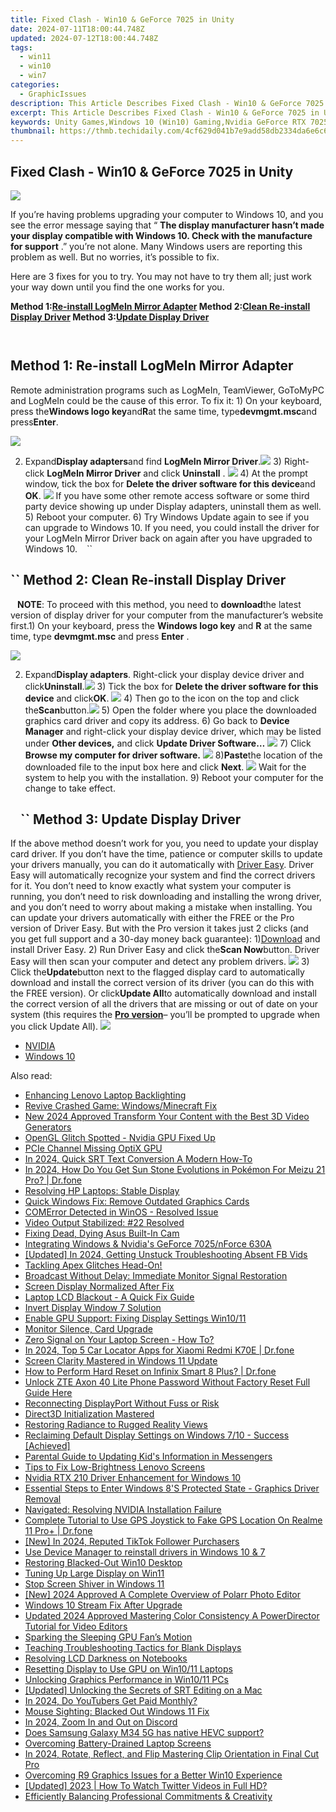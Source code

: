 ```yaml
---
title: Fixed Clash - Win10 & GeForce 7025 in Unity
date: 2024-07-11T18:00:44.748Z
updated: 2024-07-12T18:00:44.748Z
tags:
  - win11
  - win10
  - win7
categories:
  - GraphicIssues
description: This Article Describes Fixed Clash - Win10 & GeForce 7025 in Unity
excerpt: This Article Describes Fixed Clash - Win10 & GeForce 7025 in Unity
keywords: Unity Games,Windows 10 (Win10) Gaming,Nvidia GeForce RTX 7025 Graphics Card,Unity Game Optimization,Windows 10 Performance Graphics,FPS (Frames Per Second) in Games,Game Development Tools (Unity)
thumbnail: https://thmb.techidaily.com/4cf629d041b7e9add58db2334da6e6c6bff213af23c974168630105d2e88b454.jpg
---
```


## Fixed Clash - Win10 & GeForce 7025 in Unity

![](https://images.drivereasy.com/wp-content/uploads/2017/10/img_59daf736e8e19.jpg)

 If you’re having problems upgrading your computer to Windows 10, and you see the error message saying that “ **The display manufacturer hasn’t made your display compatible with Windows 10\. Check with the manufacture for support** .” you’re not alone. Many Windows users are reporting this problem as well. But no worries, it’s possible to fix.

Here are 3 fixes for you to try. You may not have to try them all; just work your way down until you find the one works for you.

 **Method 1:[Re-install LogMeIn Mirror Adapter](#m1) Method 2:[Clean Re-install Display Driver](#m2) Method 3:[Update Display Driver](#m3)**

```` ````

## Method 1: Re-install LogMeIn Mirror Adapter

Remote administration programs such as LogMeIn, TeamViewer, GoToMyPC and LogMeIn could be the cause of this error. To fix it: 1) On your keyboard, press the**Windows logo key**and**R**at the same time, type**devmgmt.msc**and press**Enter**.

![](https://images.drivereasy.com/wp-content/uploads/2017/10/img_59daf96a24dba.png)

2) Expand**Display adapters**and find **LogMeIn Mirror Driver**.![](https://images.drivereasy.com/wp-content/uploads/2016/07/img_5795c85651576.png) 3) Right-click **LogMeIn Mirror Driver** and click **Uninstall** . ![](https://images.drivereasy.com/wp-content/uploads/2016/07/img_5795c8b394548.png) 4) At the prompt window, tick the box for **Delete the driver software for this device**and **OK**. ![](https://images.drivereasy.com/wp-content/uploads/2016/07/img_5795c8e56537f.png) If you have some other remote access software or some third party device showing up under Display adapters, uninstall them as well. 5) Reboot your computer. 6) Try Windows Update again to see if you can upgrade to Windows 10\. If you need, you could install the driver for your LogMeIn Mirror Driver back on again after you have upgraded to Windows 10\. ```` ```` ``

## ``  Method 2: Clean Re-install Display Driver

```` ```` **NOTE**: To proceed with this method, you need to **download**the latest version of display driver for your computer from the manufacturer’s website first.1) On your keyboard, press the **Windows logo key** and **R** at the same time, type **devmgmt.msc** and press **Enter** .

![](https://images.drivereasy.com/wp-content/uploads/2017/10/img_59daf96a24dba.png)

2) Expand**Display adapters**. Right-click your display device driver and click**Uninstall**.![](https://images.drivereasy.com/wp-content/uploads/2016/07/img_5796d58e3edbb.png) 3) Tick the box for **Delete the driver software for this device** and click**OK**. ![](https://images.drivereasy.com/wp-content/uploads/2016/07/img_5796d5f49d3d4.png) 4) Then go to the icon on the top and click the**Scan**button.![](https://images.drivereasy.com/wp-content/uploads/2016/07/img_5796d64350fba.png) 5) Open the folder where you place the downloaded graphics card driver and copy its address. 6) Go back to **Device Manager**  and right-click your display device driver,  which may be listed under **Other devices,** and click **Update Driver Software…** ![](https://images.drivereasy.com/wp-content/uploads/2016/07/img_5796dabe1fa4f.png) 7) Click **Browse my computer for driver software.** ![](https://images.drivereasy.com/wp-content/uploads/2016/07/img_5796dacf00084.png) 8)**Paste**the location of the downloaded file to the input box here and click **Next**. ![](https://images.drivereasy.com/wp-content/uploads/2016/07/img_5796dbeb0cb49.png)  Wait for the system to help you with the installation. 9) Reboot your computer for the change to take effect.

## ```` ```` ``  Method 3: Update Display Driver

If the above method doesn’t work for you, you need to update your display card driver. If you don’t have the time, patience or computer skills to update your drivers manually, you can do it automatically with [Driver Easy](https://tools.techidaily.com/drivereasy/download/). Driver Easy will automatically recognize your system and find the correct drivers for it. You don’t need to know exactly what system your computer is running, you don’t need to risk downloading and installing the wrong driver, and you don’t need to worry about making a mistake when installing. You can update your drivers automatically with either the FREE or the Pro version of Driver Easy. But with the Pro version it takes just 2 clicks (and you get full support and a 30-day money back guarantee): 1)[Download](https://tools.techidaily.com/drivereasy/download/) and install Driver Easy. 2) Run Driver Easy and click the**Scan Now**button. Driver Easy will then scan your computer and detect any problem drivers. ![](https://images.drivereasy.com/wp-content/uploads/2017/04/img_58f0869bdce5d.png) 3) Click the**Update**button next to the flagged display card to automatically download and install the correct version of its driver (you can do this with the FREE version). Or click**Update All**to automatically download and install the correct version of all the drivers that are missing or out of date on your system (this requires the [**Pro version**](https://tools.techidaily.com/drivereasy/download/)– you’ll be prompted to upgrade when you click Update All). ![](https://images.drivereasy.com/wp-content/uploads/2017/04/img_58f0884f08079.jpg)

* [NVIDIA](https://tools.techidaily.com/drivereasy/download/)
* [Windows 10](https://tools.techidaily.com/drivereasy/download/)

<ins class="adsbygoogle"
     style="display:block"
     data-ad-format="autorelaxed"
     data-ad-client="ca-pub-7571918770474297"
     data-ad-slot="1223367746"></ins>



<ins class="adsbygoogle"
     style="display:block"
     data-ad-client="ca-pub-7571918770474297"
     data-ad-slot="8358498916"
     data-ad-format="auto"
     data-full-width-responsive="true"></ins>



<span class="atpl-alsoreadstyle">Also read:</span>
<div><ul>
<li><a href="https://graphic-issues.techidaily.com/enhancing-lenovo-laptop-backlighting/"><u>Enhancing Lenovo Laptop Backlighting</u></a></li>
<li><a href="https://graphic-issues.techidaily.com/revive-crashed-game-windowsminecraft-fix/"><u>Revive Crashed Game: Windows/Minecraft Fix</u></a></li>
<li><a href="https://ai-video-tools.techidaily.com/new-2024-approved-transform-your-content-with-the-best-3d-video-generators/"><u>New 2024 Approved Transform Your Content with the Best 3D Video Generators</u></a></li>
<li><a href="https://graphic-issues.techidaily.com/1719818160725-opengl-glitch-spotted-nvidia-gpu-fixed-up/"><u>OpenGL Glitch Spotted - Nvidia GPU Fixed Up</u></a></li>
<li><a href="https://graphic-issues.techidaily.com/pcie-channel-missing-optix-gpu/"><u>PCIe Channel Missing OptiX GPU</u></a></li>
<li><a href="https://extra-approaches.techidaily.com/in-2024-quick-srt-text-conversion-a-modern-how-to/"><u>In 2024, Quick SRT Text Conversion  A Modern How-To</u></a></li>
<li><a href="https://android-pokemon-go.techidaily.com/in-2024-how-do-you-get-sun-stone-evolutions-in-pokemon-for-meizu-21-pro-drfone-by-drfone-virtual-android/"><u>In 2024, How Do You Get Sun Stone Evolutions in Pokémon For Meizu 21 Pro? | Dr.fone</u></a></li>
<li><a href="https://graphic-issues.techidaily.com/resolving-hp-laptops-stable-display/"><u>Resolving HP Laptops: Stable Display</u></a></li>
<li><a href="https://graphic-issues.techidaily.com/quick-windows-fix-remove-outdated-graphics-cards/"><u>Quick Windows Fix: Remove Outdated Graphics Cards</u></a></li>
<li><a href="https://graphic-issues.techidaily.com/comerror-detected-in-winos-resolved-issue/"><u>COMError Detected in WinOS - Resolved Issue</u></a></li>
<li><a href="https://graphic-issues.techidaily.com/video-output-stabilized-22-resolved/"><u>Video Output Stabilized: #22 Resolved</u></a></li>
<li><a href="https://graphic-issues.techidaily.com/fixing-dead-dying-asus-built-in-cam/"><u>Fixing Dead, Dying Asus Built-In Cam</u></a></li>
<li><a href="https://graphic-issues.techidaily.com/integrating-windows-and-nvidias-geforce-7025nforce-630a/"><u>Integrating Windows & Nvidia's GeForce 7025/nForce 630A</u></a></li>
<li><a href="https://facebook-video-content.techidaily.com/updated-in-2024-getting-unstuck-troubleshooting-absent-fb-vids/"><u>[Updated] In 2024, Getting Unstuck  Troubleshooting Absent FB Vids</u></a></li>
<li><a href="https://graphic-issues.techidaily.com/1719818375975-tackling-apex-glitches-head-on/"><u>Tackling Apex Glitches Head-On!</u></a></li>
<li><a href="https://graphic-issues.techidaily.com/broadcast-without-delay-immediate-monitor-signal-restoration/"><u>Broadcast Without Delay: Immediate Monitor Signal Restoration</u></a></li>
<li><a href="https://graphic-issues.techidaily.com/screen-display-normalized-after-fix/"><u>Screen Display Normalized After Fix</u></a></li>
<li><a href="https://graphic-issues.techidaily.com/laptop-lcd-blackout-a-quick-fix-guide/"><u>Laptop LCD Blackout - A Quick Fix Guide</u></a></li>
<li><a href="https://graphic-issues.techidaily.com/invert-display-window-7-solution/"><u>Invert Display Window 7 Solution</u></a></li>
<li><a href="https://graphic-issues.techidaily.com/enable-gpu-support-fixing-display-settings-win1011/"><u>Enable GPU Support: Fixing Display Settings Win10/11</u></a></li>
<li><a href="https://graphic-issues.techidaily.com/monitor-silence-card-upgrade/"><u>Monitor Silence, Card Upgrade</u></a></li>
<li><a href="https://graphic-issues.techidaily.com/zero-signal-on-your-laptop-screen-how-to/"><u>Zero Signal on Your Laptop Screen - How To?</u></a></li>
<li><a href="https://android-location-track.techidaily.com/in-2024-top-5-car-locator-apps-for-xiaomi-redmi-k70e-drfone-by-drfone-virtual-android/"><u>In 2024, Top 5 Car Locator Apps for Xiaomi Redmi K70E | Dr.fone</u></a></li>
<li><a href="https://graphic-issues.techidaily.com/screen-clarity-mastered-in-windows-11-update/"><u>Screen Clarity Mastered in Windows 11 Update</u></a></li>
<li><a href="https://techidaily.com/how-to-perform-hard-reset-on-infinix-smart-8-plus-drfone-by-drfone-reset-android-reset-android/"><u>How to Perform Hard Reset on Infinix Smart 8 Plus? | Dr.fone</u></a></li>
<li><a href="https://unlock-android.techidaily.com/unlock-zte-axon-40-lite-phone-password-without-factory-reset-full-guide-here-by-drfone-android/"><u>Unlock ZTE Axon 40 Lite Phone Password Without Factory Reset Full Guide Here</u></a></li>
<li><a href="https://graphic-issues.techidaily.com/reconnecting-displayport-without-fuss-or-risk/"><u>Reconnecting DisplayPort Without Fuss or Risk</u></a></li>
<li><a href="https://graphic-issues.techidaily.com/direct3d-initialization-mastered/"><u>Direct3D Initialization Mastered</u></a></li>
<li><a href="https://graphic-issues.techidaily.com/restoring-radiance-to-rugged-reality-views/"><u>Restoring Radiance to Rugged Reality Views</u></a></li>
<li><a href="https://graphic-issues.techidaily.com/reclaiming-default-display-settings-on-windows-710-success-achieved/"><u>Reclaiming Default Display Settings on Windows 7/10 - Success [Achieved]</u></a></li>
<li><a href="https://facebook.techidaily.com/parental-guide-to-updating-kids-information-in-messengers/"><u>Parental Guide to Updating Kid's Information in Messengers</u></a></li>
<li><a href="https://graphic-issues.techidaily.com/tips-to-fix-low-brightness-lenovo-screens/"><u>Tips to Fix Low-Brightness Lenovo Screens</u></a></li>
<li><a href="https://graphic-issues.techidaily.com/nvidia-rtx-210-driver-enhancement-for-windows-10/"><u>Nvidia RTX 210 Driver Enhancement for Windows 10</u></a></li>
<li><a href="https://graphic-issues.techidaily.com/essential-steps-to-enter-windows-8s-protected-state-graphics-driver-removal/"><u>Essential Steps to Enter Windows 8'S Protected State - Graphics Driver Removal</u></a></li>
<li><a href="https://graphic-issues.techidaily.com/navigated-resolving-nvidia-installation-failure/"><u>Navigated: Resolving NVIDIA Installation Failure</u></a></li>
<li><a href="https://fake-location.techidaily.com/complete-tutorial-to-use-gps-joystick-to-fake-gps-location-on-realme-11-proplus-drfone-by-drfone-virtual-android/"><u>Complete Tutorial to Use GPS Joystick to Fake GPS Location On Realme 11 Pro+ | Dr.fone</u></a></li>
<li><a href="https://tiktok-videos.techidaily.com/new-in-2024-reputed-tiktok-follower-purchasers/"><u>[New] In 2024, Reputed TikTok Follower Purchasers</u></a></li>
<li><a href="https://techidaily.com/use-device-manager-to-reinstall-drivers-in-windows-10-and-7-by-drivereasy-guide/"><u>Use Device Manager to reinstall drivers in Windows 10 & 7</u></a></li>
<li><a href="https://graphic-issues.techidaily.com/restoring-blacked-out-win10-desktop/"><u>Restoring Blacked-Out Win10 Desktop</u></a></li>
<li><a href="https://graphic-issues.techidaily.com/tuning-up-large-display-on-win11/"><u>Tuning Up Large Display on Win11</u></a></li>
<li><a href="https://graphic-issues.techidaily.com/stop-screen-shiver-in-windows-11/"><u>Stop Screen Shiver in Windows 11</u></a></li>
<li><a href="https://fox-links.techidaily.com/new-2024-approved-a-complete-overview-of-polarr-photo-editor/"><u>[New] 2024 Approved  A Complete Overview of Polarr Photo Editor</u></a></li>
<li><a href="https://graphic-issues.techidaily.com/windows-10-stream-fix-after-upgrade/"><u>Windows 10 Stream Fix After Upgrade</u></a></li>
<li><a href="https://ai-video-apps.techidaily.com/updated-2024-approved-mastering-color-consistency-a-powerdirector-tutorial-for-video-editors/"><u>Updated 2024 Approved Mastering Color Consistency A PowerDirector Tutorial for Video Editors</u></a></li>
<li><a href="https://graphic-issues.techidaily.com/sparking-the-sleeping-gpu-fans-motion/"><u>Sparking the Sleeping GPU Fan’s Motion</u></a></li>
<li><a href="https://graphic-issues.techidaily.com/teaching-troubleshooting-tactics-for-blank-displays/"><u>Teaching Troubleshooting Tactics for Blank Displays</u></a></li>
<li><a href="https://graphic-issues.techidaily.com/resolving-lcd-darkness-on-notebooks/"><u>Resolving LCD Darkness on Notebooks</u></a></li>
<li><a href="https://graphic-issues.techidaily.com/resetting-display-to-use-gpu-on-win1011-laptops/"><u>Resetting Display to Use GPU on Win10/11 Laptops</u></a></li>
<li><a href="https://graphic-issues.techidaily.com/unlocking-graphics-performance-in-win1011-pcs/"><u>Unlocking Graphics Performance in Win10/11 PCs</u></a></li>
<li><a href="https://some-skills.techidaily.com/updated-unlocking-the-secrets-of-srt-editing-on-a-mac/"><u>[Updated] Unlocking the Secrets of SRT Editing on a Mac</u></a></li>
<li><a href="https://youtube-clips.techidaily.com/in-2024-do-youtubers-get-paid-monthly/"><u>In 2024, Do YouTubers Get Paid Monthly?</u></a></li>
<li><a href="https://graphic-issues.techidaily.com/mouse-sighting-blacked-out-windows-11-fix/"><u>Mouse Sighting: Blacked Out Windows 11 Fix</u></a></li>
<li><a href="https://ai-video-editing.techidaily.com/in-2024-zoom-in-and-out-on-discord/"><u>In 2024, Zoom In and Out on Discord</u></a></li>
<li><a href="https://phone-solutions.techidaily.com/does-samsung-galaxy-m34-5g-has-native-hevc-support-by-aiseesoft-video-converter-play-hevc-video-on-android/"><u>Does Samsung Galaxy M34 5G has native HEVC support?</u></a></li>
<li><a href="https://graphic-issues.techidaily.com/overcoming-battery-drained-laptop-screens/"><u>Overcoming Battery-Drained Laptop Screens</u></a></li>
<li><a href="https://smart-video-editing.techidaily.com/in-2024-rotate-reflect-and-flip-mastering-clip-orientation-in-final-cut-pro/"><u>In 2024, Rotate, Reflect, and Flip Mastering Clip Orientation in Final Cut Pro</u></a></li>
<li><a href="https://graphic-issues.techidaily.com/overcoming-r9-graphics-issues-for-a-better-win10-experience/"><u>Overcoming R9 Graphics Issues for a Better Win10 Experience</u></a></li>
<li><a href="https://twitter-videos.techidaily.com/updated-2023-how-to-watch-twitter-videos-in-full-hd/"><u>[Updated] 2023 | How To Watch Twitter Videos in Full HD?</u></a></li>
<li><a href="https://youtube-videos.techidaily.com/efficiently-balancing-professional-commitments-and-creativity/"><u>Efficiently Balancing Professional Commitments & Creativity</u></a></li>
</ul></div>
